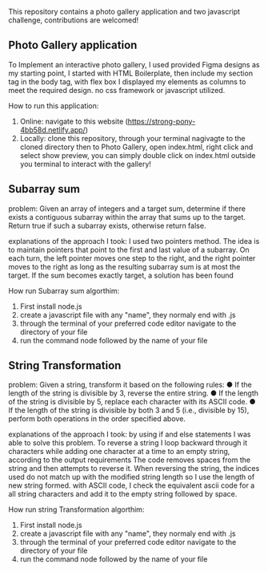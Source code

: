 This repository contains a photo gallery application and two javascript challenge, contributions are welcomed!

Photo Gallery application
--------------------------
To Implement an interactive photo gallery, I used provided Figma
designs as my starting point, I started with HTML Boilerplate, then include my section tag in the body tag, with flex box I displayed my elements as columns to meet the required design. no css framework or javascript utilized.

How to run this application:
1. Online: navigate to this website (https://strong-pony-4bb58d.netlify.app/)
2. Locally: clone this repository, through your terminal nagivagte to the cloned directory then to Photo Gallery, open index.html, right click and select show preview, you can simply double click on index.html outside you terminal to interact with the gallery!



Subarray sum
-----------------
problem: Given an array of integers and a target sum, determine if there exists a contiguous
subarray within the array that sums up to the target. Return true if such a subarray exists,
otherwise return false.

explanations of the approach I took: I used two pointers method.
The idea is to maintain pointers that point to the first and last value of a subarray.
On each turn, the left pointer moves one step to the right, and the right pointer
moves to the right as long as the resulting subarray sum is at most the target. If the sum
becomes exactly target, a solution has been found

How run Subarray sum algorthim:
1. First install node.js
2. create a javascript file with any "name", they normaly end with .js
3. through the terminal of your preferred code editor navigate to the directory of your file
4. run the command node followed by the name of your file



String Transformation
------------------------
problem:  Given a string, transform it based on the following rules:
● If the length of the string is divisible by 3, reverse the entire string.
● If the length of the string is divisible by 5, replace each character with its ASCII code.
● If the length of the string is divisible by both 3 and 5 (i.e., divisible by 15), perform
both operations in the order specified above.

explanations of the approach I took: by using if and else statements I was able to solve this problem.
To reverse a string I loop backward through it characters while adding one character at a time to an empty string, according to the output requirements The code removes spaces from the string and then attempts to reverse it. When reversing the string, the indices used do not match up with the modified string length so I use the length of new string formed. with ASCII code, I check the equivalent ascii code for a all string characters and add it to the empty string followed by space.

How run string Transformation algorthim:
1. First install node.js
2. create a javascript file with any "name", they normaly end with .js
3. through the terminal of your preferred code editor navigate to the directory of your file
4. run the command node followed by the name of your file



